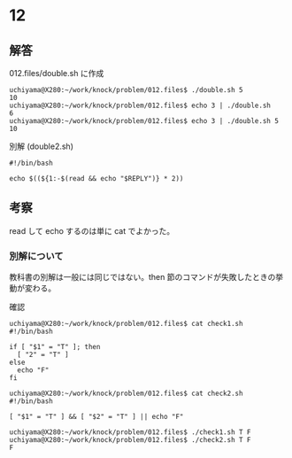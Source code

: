 # 12

## 解答

012.files/double.sh に作成

```
uchiyama@X280:~/work/knock/problem/012.files$ ./double.sh 5
10
uchiyama@X280:~/work/knock/problem/012.files$ echo 3 | ./double.sh
6
uchiyama@X280:~/work/knock/problem/012.files$ echo 3 | ./double.sh 5
10
```

別解 (double2.sh)

```
#!/bin/bash

echo $((${1:-$(read && echo "$REPLY")} * 2))
```

## 考察

read して echo するのは単に cat でよかった。

### 別解について

教科書の別解は一般には同じではない。then 節のコマンドが失敗したときの挙動が変わる。

確認

```
uchiyama@X280:~/work/knock/problem/012.files$ cat check1.sh
#!/bin/bash

if [ "$1" = "T" ]; then
  [ "2" = "T" ]
else
  echo "F"
fi
```

```
uchiyama@X280:~/work/knock/problem/012.files$ cat check2.sh
#!/bin/bash

[ "$1" = "T" ] && [ "$2" = "T" ] || echo "F"
```

```
uchiyama@X280:~/work/knock/problem/012.files$ ./check1.sh T F
uchiyama@X280:~/work/knock/problem/012.files$ ./check2.sh T F
F
```
